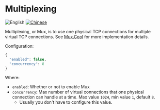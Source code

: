 # Multiplexing

![English](../resources/englishc.svg) [![Chinese](../resources/chinese.svg)](https://www.v2ray.com/chapter_02/mux.html)

Multiplexing, or Mux, is to use one physical TCP connections for multiple virtual TCP connections. See [Mux.Cool](https://www.v2ray.com/eng/protocols/muxcool.html) for more implementation details.

Configuration:

```javascript
{
  "enabled": false,
  "concurrency": 8
}
```

Where:

* `enabled`: Whether or not to enable Mux
* `concurrency`: Max number of virtual connections that one physical connection can handle at a time. Max value `1024`, min value `1`, default `8`.
  * Usually you don't have to configure this value.
